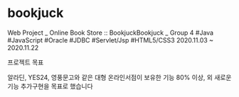 # bookjuck
Web Project _ Online Book Store :: BookjuckBookjuck _ Group 4
#Java  #JavaScript  #Oracle  #JDBC  #Servlet/Jsp  #HTML5/CSS3
2020.11.03 ~ 2020.11.22

프로젝트 목표

알라딘, YES24, 영풍문고와 같은 대형 온라인서점이 보유한 기능 80% 이상, 외 새로운 기능 추가구현을 목표로 했습니다



